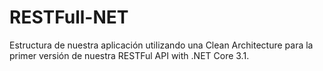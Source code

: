 # RESTFull-NET
Estructura de nuestra aplicación utilizando una Clean Architecture para la primer versión de nuestra RESTFul API with .NET Core 3.1.
